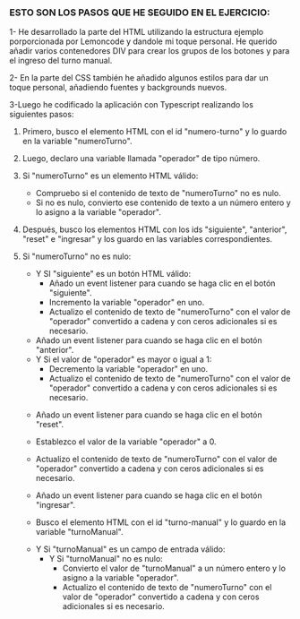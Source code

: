 ### ESTO SON LOS PASOS QUE HE SEGUIDO EN EL EJERCICIO:

1- He desarrollado la parte del HTML utilizando la estructura ejemplo porporcionada por Lemoncode y dandole mi toque personal.
   He querido añadir varios contenedores DIV para crear los grupos de los botones y para el ingreso del turno manual.

2- En la parte del CSS también he añadido algunos estilos para dar un toque personal, añadiendo fuentes y backgrounds nuevos.


3-Luego he codificado la aplicación con Typescript realizando los siguientes pasos:

1. Primero, busco el elemento HTML con el id "numero-turno" y lo guardo en la variable "numeroTurno".

2. Luego, declaro una variable llamada "operador" de tipo número.

3. Si "numeroTurno" es un elemento HTML válido:
   - Compruebo si el contenido de texto de "numeroTurno" no es nulo.
   - Si no es nulo, convierto ese contenido de texto a un número entero y lo asigno a la variable "operador".

4. Después, busco los elementos HTML con los ids "siguiente", "anterior", "reset" e "ingresar" y los guardo en las variables correspondientes.

5. Si "numeroTurno" no es nulo:
   * Y SI "siguiente" es un botón HTML válido:
     - Añado un event listener para cuando se haga clic en el botón "siguiente".
     - Incremento la variable "operador" en uno.
     - Actualizo el contenido de texto de "numeroTurno" con el valor de "operador" convertido a cadena y con ceros adicionales si es necesario.

   - Añado un event listener para cuando se haga clic en el botón "anterior".
   * Y  Si el valor de "operador" es mayor o igual a 1:
     - Decremento la variable "operador" en uno.
     - Actualizo el contenido de texto de "numeroTurno" con el valor de "operador" convertido a cadena y con ceros adicionales si es necesario.


   - Añado un event listener para cuando se haga clic en el botón "reset".
   - Establezco el valor de la variable "operador" a 0.
   - Actualizo el contenido de texto de "numeroTurno" con el valor de "operador" convertido a cadena y con ceros adicionales si es necesario.


   - Añado un event listener para cuando se haga clic en el botón "ingresar".
   - Busco el elemento HTML con el id "turno-manual" y lo guardo en la variable "turnoManual".
   * Y Si "turnoManual" es un campo de entrada válido:
     * Y Si "turnoManual" no es nulo:
       - Convierto el valor de "turnoManual" a un número entero y lo asigno a la variable "operador".
       - Actualizo el contenido de texto de "numeroTurno" con el valor de "operador" convertido a cadena y con ceros adicionales si es necesario.